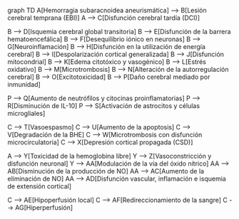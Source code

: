 
graph TD
A[Hemorragia subaracnoidea aneurismática] --> B[Lesión cerebral temprana (EBI)]
A --> C[Disfunción cerebral tardía (DCI)]

B --> D[Isquemia cerebral global transitoria]
B --> E[Disfunción de la barrera hematoencefálica]
B --> F[Desequilibrio iónico en neuronas]
B --> G[Neuroinflamación]
B --> H[Disfunción en la utilización de energía cerebral]
B --> I[Despolarización cortical generalizada]
B --> J[Disfunción mitocondrial]
B --> K[Edema citotóxico y vasogénico]
B --> L[Estrés oxidativo]
B --> M[Microtrombosis]
B --> N[Alteración de la autorregulación cerebral]
B --> O[Excitotoxicidad]
B --> P[Daño cerebral mediado por inmunidad]

P --> Q[Aumento de neutrófilos y citocinas proinflamatorias]
P --> R[Disminución de IL-10]
P --> S[Activación de astrocitos y células microgliales]

C --> T[Vasoespasmo]
C --> U[Aumento de la apoptosis]
C --> V[Degradación de la BHE]
C --> W[Microtrombosis con disfunción microcirculatoria]
C --> X[Depresión cortical propagada (CSD)]

A --> Y[Toxicidad de la hemoglobina libre]
Y --> Z[Vasoconstricción y disfunción neuronal]
Y --> AA[Modulación de la vía del óxido nítrico]
AA --> AB[Disminución de la producción de NO]
AA --> AC[Aumento de la eliminación de NO]
AA --> AD[Disfunción vascular, inflamación e isquemia de extensión cortical]

C --> AE[Hipoperfusión local]
C --> AF[Redireccionamiento de la sangre]
C --> AG[Hiperperfusión]
